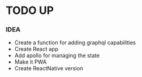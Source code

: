# TODO UP

### IDEA

- Create a function for adding graphql capabilities
- Create React app
- Add apollo for managing the state
- Make it PWA
- Create ReactNative version
